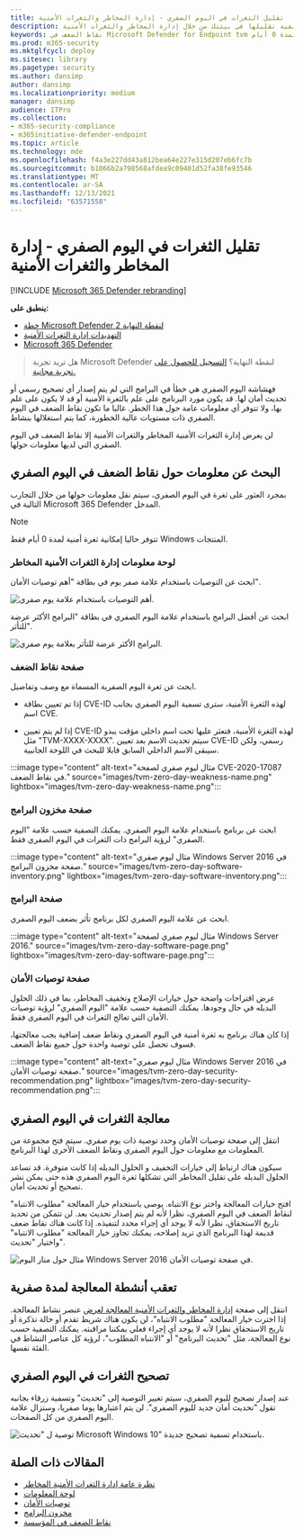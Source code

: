 ```yaml
---
title: تقليل الثغرات في اليوم الصفري - إدارة المخاطر والثغرات الأمنية
description: تعرف على كيفية البحث عن نقاط الضعف في اليوم الصفري وكيفية تقليلها في بيئتك من خلال إدارة المخاطر والثغرات الأمنية.
keywords: نقاط الضعف في Microsoft Defender for Endpoint tvm صفر يوم، تلفاز، & إدارة الثغرات الأمنية، صفر يوم، 0 يوم، تقليل نقاط الضعف لمدة 0 أيام، CVE المعرضة للخطر
ms.prod: m365-security
ms.mktglfcycl: deploy
ms.sitesec: library
ms.pagetype: security
ms.author: dansimp
author: dansimp
ms.localizationpriority: medium
manager: dansimp
audience: ITPro
ms.collection:
- m365-security-compliance
- m365initiative-defender-endpoint
ms.topic: article
ms.technology: mde
ms.openlocfilehash: f4a3e227dd43a812bea64e227e315d207eb6fc7b
ms.sourcegitcommit: b1066b2a798568afdea9c09401d52fa38fe93546
ms.translationtype: MT
ms.contentlocale: ar-SA
ms.lasthandoff: 12/13/2021
ms.locfileid: "63571558"
---
```

# <a name="mitigate-zero-day-vulnerabilities---threat-and-vulnerability-management"></a>تقليل الثغرات في اليوم الصفري - إدارة المخاطر والثغرات الأمنية

[!INCLUDE [Microsoft 365 Defender rebranding](../../includes/microsoft-defender.md)]

**ينطبق على:**

- [خطة Microsoft Defender لنقطة النهاية 2](https://go.microsoft.com/fwlink/?linkid=2154037)
- [التهديدات إدارة الثغرات الأمنية](next-gen-threat-and-vuln-mgt.md)
- [Microsoft 365 Defender](https://go.microsoft.com/fwlink/?linkid=2118804)

> هل تريد تجربة Microsoft Defender لنقطة النهاية؟ [التسجيل للحصول على تجربة مجانية.](https://signup.microsoft.com/create-account/signup?products=7f379fee-c4f9-4278-b0a1-e4c8c2fcdf7e&ru=https://aka.ms/MDEp2OpenTrial?ocid=docs-wdatp-portaloverview-abovefoldlink)

فهشاشة اليوم الصفري هي خطأ في البرامج التي لم يتم إصدار أي تصحيح رسمي أو تحديث أمان لها. قد يكون مورد البرنامج على علم بالثغرة الأمنية أو قد لا يكون على علم بها، ولا تتوفر أي معلومات عامة حول هذا الخطر. غالبا ما تكون نقاط الضعف في اليوم الصفري ذات مستويات عالية الخطورة، كما يتم استغلالها بنشاط.

لن يعرض إدارة الثغرات الأمنية المخاطر والثغرات الأمنية إلا نقاط الضعف في اليوم الصفري التي لديها معلومات حولها.

## <a name="find-information-about-zero-day-vulnerabilities"></a>البحث عن معلومات حول نقاط الضعف في اليوم الصفري

بمجرد العثور على ثغرة في اليوم الصفري، سيتم نقل معلومات حولها من خلال التجارب التالية في Microsoft 365 Defender المدخل.

> [!NOTE]
> تتوفر حاليا إمكانية ثغرة أمنية لمدة 0 أيام فقط Windows المنتجات.

### <a name="threat-and-vulnerability-management-dashboard"></a>لوحة معلومات إدارة الثغرات الأمنية المخاطر

ابحث عن التوصيات باستخدام علامة صفر يوم في بطاقة "أهم توصيات الأمان".

![أهم التوصيات باستخدام علامة يوم صفري.](images/tvm-zero-day-top-security-recommendations.png)

ابحث عن أفضل البرامج باستخدام علامة اليوم الصفري في بطاقة "البرامج الأكثر عرضة للتأثر".

![البرامج الأكثر عرضة للتأثر بعلامة يوم صفري.](images/tvm-zero-day-top-software.png)

### <a name="weaknesses-page"></a>صفحة نقاط الضعف

ابحث عن ثغرة اليوم الصفرية المسماة مع وصف وتفاصيل.

- إذا تم تعيين بطاقة CVE-ID لهذه الثغرة الأمنية، سترى تسمية اليوم الصفري بجانب اسم CVE.

- إذا لم يتم تعيين CVE-ID لهذه الثغرة الأمنية، فتعثر عليها تحت اسم داخلي مؤقت يبدو مثل "TVM-XXXX-XXXX". سيتم تحديث الاسم بعد تعيين CVE-ID رسمي، ولكن سيبقى الاسم الداخلي السابق قابلا للبحث في اللوحة الجانبية.

:::image type="content" alt-text="مثال ليوم صفري لصفحة CVE-2020-17087 في نقاط الضعف." source="images/tvm-zero-day-weakness-name.png" lightbox="images/tvm-zero-day-weakness-name.png":::

### <a name="software-inventory-page"></a>صفحة مخزون البرامج

ابحث عن برنامج باستخدام علامة اليوم الصفري. يمكنك التصفية حسب علامة "اليوم الصفري" لرؤية البرامج ذات الثغرات في اليوم الصفري فقط.

:::image type="content" alt-text="مثال ليوم صفري Windows Server 2016 في صفحة مخزون البرامج." source="images/tvm-zero-day-software-inventory.png" lightbox="images/tvm-zero-day-software-inventory.png":::

### <a name="software-page"></a>صفحة البرامج

ابحث عن علامة اليوم الصفري لكل برنامج تأثر بضعف اليوم الصفري.

:::image type="content" alt-text="مثال ليوم صفري لصفحة Windows Server 2016." source="images/tvm-zero-day-software-page.png" lightbox="images/tvm-zero-day-software-page.png":::

### <a name="security-recommendations-page"></a>صفحة توصيات الأمان

عرض اقتراحات واضحة حول خيارات الإصلاح وتخفيف المخاطر، بما في ذلك الحلول البديله في حال وجودها. يمكنك التصفية حسب علامة "اليوم الصفري" لرؤية توصيات الأمان التي تعالج الثغرات في اليوم الصفري فقط.

إذا كان هناك برنامج به ثغرة أمنية في اليوم الصفري ونقاط ضعف إضافية يجب معالجتها، فسوف تحصل على توصية واحدة حول جميع نقاط الضعف.

:::image type="content" alt-text="مثال ليوم صفري Windows Server 2016 في صفحة توصيات الأمان." source="images/tvm-zero-day-security-recommendation.png" lightbox="images/tvm-zero-day-security-recommendation.png":::

## <a name="addressing-zero-day-vulnerabilities"></a>معالجة الثغرات في اليوم الصفري

انتقل إلى صفحة توصيات الأمان وحدد توصية ذات يوم صفري. سيتم فتح مجموعة من المعلومات مع معلومات حول اليوم الصفري ونقاط الضعف الأخرى لهذا البرنامج.

سيكون هناك ارتباط إلى خيارات التخفيف و الحلول البديله إذا كانت متوفرة. قد تساعد الحلول البديله على تقليل المخاطر التي تشكلها ثغرة اليوم الصفري هذه حتى يمكن نشر تصحيح أو تحديث أمان.

افتح خيارات المعالجة واختر نوع الانتباه. يوصى باستخدام خيار المعالجة "مطلوب الانتباه" لنقاط الضعف في اليوم الصفري، نظرا لأنه لم يتم إصدار تحديث بعد. لن تتمكن من تحديد تاريخ الاستحقاق، نظرا لأنه لا يوجد أي إجراء محدد لتنفيذه. إذا كانت هناك نقاط ضعف قديمة لهذا البرنامج الذي تريد إصلاحه، يمكنك تجاوز خيار المعالجة "مطلوب الانتباه" واختيار "تحديث".

![مثال حول منار اليوم Windows Server 2016 في صفحة توصيات الأمان.](images/tvm-zero-day-recommendation-flyout400.png)

## <a name="track-zero-day-remediation-activities"></a>تعقب أنشطة المعالجة لمدة صفرية

انتقل إلى صفحة [إدارة المخاطر والثغرات الأمنية المعالجة لعرض](tvm-remediation.md) عنصر نشاط المعالجة. إذا اخترت خيار المعالجة "مطلوب الانتباه"، لن يكون هناك شريط تقدم أو حالة تذكرة أو تاريخ الاستحقاق نظرا لأنه لا يوجد أي إجراء فعلي يمكننا مراقبته. يمكنك التصفية حسب نوع المعالجة، مثل "تحديث البرنامج" أو "الانتباه المطلوب"، لرؤية كل عناصر النشاط في الفئة نفسها.

## <a name="patching-zero-day-vulnerabilities"></a>تصحيح الثغرات في اليوم الصفري

عند إصدار تصحيح لليوم الصفري، سيتم تغيير التوصية إلى "تحديث" وتسمية زرقاء بجانبه تقول "تحديث أمان جديد لليوم الصفري". لن يتم اعتبارها يوما صفريا، وستزال علامة اليوم الصفري من كل الصفحات.

![توصية ل "تحديث Microsoft Windows 10" باستخدام تسمية تصحيح جديدة.](images/tvm-zero-day-patch.jpg)

## <a name="related-articles"></a>المقالات ذات الصلة

- [نظرة عامة إدارة الثغرات الأمنية المخاطر](next-gen-threat-and-vuln-mgt.md)
- [لوحة المعلومات](tvm-dashboard-insights.md)
- [توصيات الأمان](tvm-security-recommendation.md)
- [مخزون البرامج](tvm-software-inventory.md)
- [نقاط الضعف في المؤسسة](tvm-weaknesses.md)

